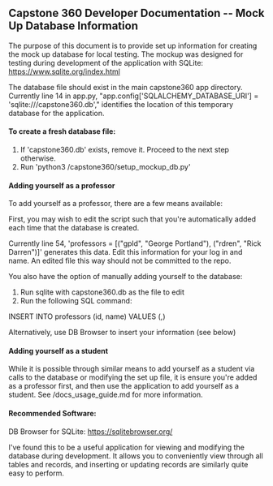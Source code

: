 
## Capstone 360 Developer Documentation -- Mock Up Database Information

The purpose of this document is to provide set up information for creating the mock up database for local testing.
The mockup was designed for testing during development of the application with SQLite: https://www.sqlite.org/index.html

The database file should exist in the main capstone360 app directory.
Currently line 14 in app.py, "app.config['SQLALCHEMY_DATABASE_URI'] = 'sqlite:///capstone360.db'," identifies the location of this temporary database for the application.

#### To create a fresh database file:

1. If 'capstone360.db' exists, remove it. Proceed to the next step otherwise.
2. Run 'python3 /capstone360/setup_mockup_db.py'

#### Adding yourself as a professor

To add yourself as a professor, there are a few means available:

First, you may wish to edit the script such that you're automatically added each time that the database is created.

Currently line 54, 'professors = [("gpld", "George Portland"), ("rdren", "Rick Darren")]' generates this data. Edit this information for your log in and name. An edited file this way should not be committed to the repo.

You also have the option of manually adding yourself to the database:

1. Run sqlite with capstone360.db as the file to edit
2. Run the following SQL command:

INSERT INTO professors (id, name) 
VALUES (<login>,<name>) 

Alternatively, use DB Browser to insert your information (see below)

#### Adding yourself as a student

While it is possible through similar means to add yourself as a student via calls to the database or modifying the set up file, it is ensure you're added as a professor first, and then use the application to add yourself as a student. See /docs_usage_guide.md for more information.

#### Recommended Software:

DB Browser for SQLite: https://sqlitebrowser.org/

I've found this to be a useful application for viewing and modifying the database during development. It allows you to conveniently view through all tables and records, and inserting or updating records are similarly quite easy to perform.






